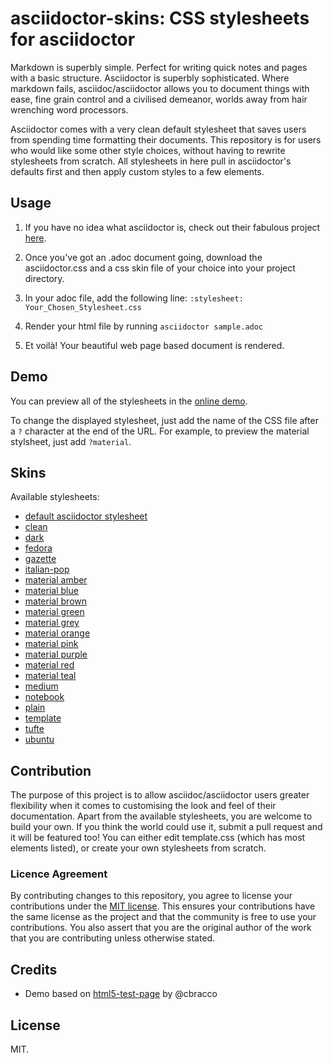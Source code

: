 # asciidoctor-skins: CSS stylesheets for asciidoctor

Markdown is superbly simple. Perfect for writing quick notes and pages with a basic structure. Asciidoctor is superbly sophisticated. Where markdown fails, asciidoc/asciidoctor allows you to document things with ease, fine grain control and a civilised demeanor, worlds away from hair wrenching word processors.

Asciidoctor comes with a very clean default stylesheet that saves users from spending time formatting their documents. This repository is for users who would like some other style choices, without having to rewrite stylesheets from scratch. All stylesheets in here pull in asciidoctor's defaults first and then apply custom styles to a few elements.

## Usage

1. If you have no idea what asciidoctor is, check out their fabulous project [here](http://asciidoctor.org/).
2. Once you've got an .adoc document going, download the asciidoctor.css and a css skin file of your choice into your project directory.
3. In your adoc file, add the following line:
`:stylesheet: Your_Chosen_Stylesheet.css`

4. Render your html file by running `asciidoctor sample.adoc`
5. Et voilà! Your beautiful web page based document is rendered.

## Demo

You can preview all of the stylesheets in the [online demo](https://darshandsoni.com/asciidoctor-skins).

To change the displayed stylesheet, just add the name of the CSS file after a `?` character at the end of the URL. For example, to preview the material stylsheet, just add `?material`.

## Skins

Available stylesheets:

* [default asciidoctor stylesheet](http://darshandsoni.com/asciidoctor-skins/?asciidoctor)
* [clean](http://darshandsoni.com/asciidoctor-skins/?clean)
* [dark](http://darshandsoni.com/asciidoctor-skins/?dark)
* [fedora](http://darshandsoni.com/asciidoctor-skins/?fedora)
* [gazette](http://darshandsoni.com/asciidoctor-skins/?gazette)
* [italian-pop](http://darshandsoni.com/asciidoctor-skins/?italian-pop)
* [material amber](http://darshandsoni.com/asciidoctor-skins/?material-amber)
* [material blue](http://darshandsoni.com/asciidoctor-skins/?material-blue)
* [material brown](http://darshandsoni.com/asciidoctor-skins/?material-brown)
* [material green](http://darshandsoni.com/asciidoctor-skins/?material-green)
* [material grey](http://darshandsoni.com/asciidoctor-skins/?material-grey)
* [material orange](http://darshandsoni.com/asciidoctor-skins/?material-orange)
* [material pink](http://darshandsoni.com/asciidoctor-skins/?material-pink)
* [material purple](http://darshandsoni.com/asciidoctor-skins/?material-purple)
* [material red](http://darshandsoni.com/asciidoctor-skins/?material-red)
* [material teal](http://darshandsoni.com/asciidoctor-skins/?material-teal)
* [medium](http://darshandsoni.com/asciidoctor-skins/?medium)
* [notebook](http://darshandsoni.com/asciidoctor-skins/?notebook)
* [plain](http://darshandsoni.com/asciidoctor-skins/?plain)
* [template](http://darshandsoni.com/asciidoctor-skins/?template)
* [tufte](http://darshandsoni.com/asciidoctor-skins/?tufte)
* [ubuntu](http://darshandsoni.com/asciidoctor-skins/?ubuntu)

## Contribution
The purpose of this project is to allow asciidoc/asciidoctor users greater flexibility when it comes to customising the look and feel of their documentation. Apart from the available stylesheets, you are welcome to build your own. If you think the world could use it, submit a pull request and it will be featured too!
You can either edit template.css (which has most elements listed), or create your own stylesheets from scratch.

### Licence Agreement
By contributing changes to this repository, you agree to license your contributions under the [MIT license](https://github.com/darshandsoni/asciidoctor-skins/blob/gh-pages/LICENSE). This ensures your contributions have the same license as the project and that the community is free to use your contributions. You also assert that you are the original author of the work that you are contributing unless otherwise stated.

## Credits

* Demo based on [html5-test-page](https://github.com/cbracco/html5-test-page) by @cbracco

## License

MIT.
